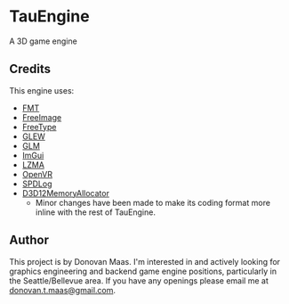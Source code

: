 # TauEngine

A 3D game engine

## Credits

This engine uses:

- [FMT](https://fmt.dev/)
- [FreeImage](http://freeimage.sourceforge.net/)
- [FreeType](https://www.freetype.org/)
- [GLEW](http://glew.sourceforge.net/)
- [GLM](https://glm.g-truc.net/)
- [ImGui](https://github.com/ocornut/imgui)
- [LZMA](https://www.7-zip.org/sdk.html)
- [OpenVR](https://github.com/ValveSoftware/openvr)
- [SPDLog](https://github.com/gabime/spdlog)
- [D3D12MemoryAllocator](https://github.com/GPUOpen-LibrariesAndSDKs/D3D12MemoryAllocator)
  - Minor changes have been made to make its coding format more inline with the rest of TauEngine.

## Author

This project is by Donovan Maas. I'm interested in and actively looking for graphics engineering and backend game engine positions, particularly in the Seattle/Bellevue area. If you have any openings please email me at donovan.t.maas@gmail.com.